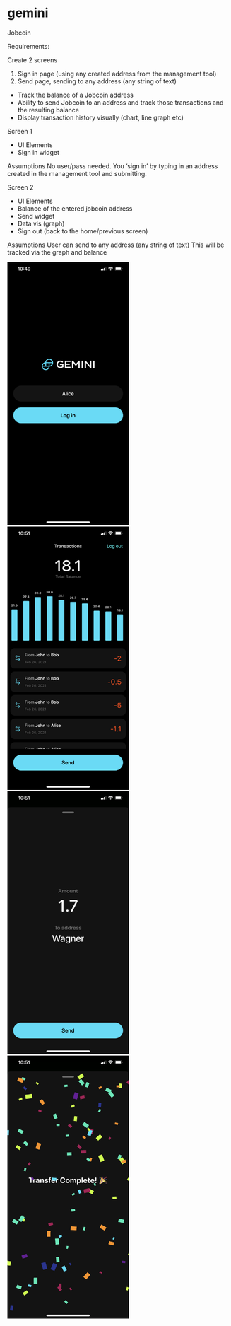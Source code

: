 # gemini
Jobcoin

Requirements:

Create 2 screens

1. Sign in page (using any created address from the management tool)
2. Send page, sending to any address (any string of text)

- Track the balance of a Jobcoin address
- Ability to send Jobcoin to an address and track those transactions and the resulting balance
- Display transaction history visually (chart, line graph etc)

 
Screen 1

- UI Elements
- Sign in widget

Assumptions
No user/pass needed.  You ‘sign in’ by typing in an address created in the management tool and submitting.


Screen 2

- UI Elements
- Balance of the entered jobcoin address
- Send widget
- Data vis (graph)
- Sign out (back to the home/previous screen)

Assumptions
User can send to any address (any string of text)
This will be tracked via the graph and balance




<div>
    <img src="https://github.com/wagnerdepaula/gemini/blob/master/login.png?raw=true" width="275" />
    <img src="https://github.com/wagnerdepaula/gemini/blob/master/dashboard.png?raw=true" width="275" />
    <img src="https://github.com/wagnerdepaula/gemini/blob/master/send.png?raw=true" width="275" />
    <img src="https://github.com/wagnerdepaula/gemini/blob/master/complete.png?raw=true" width="275" />
</div>

